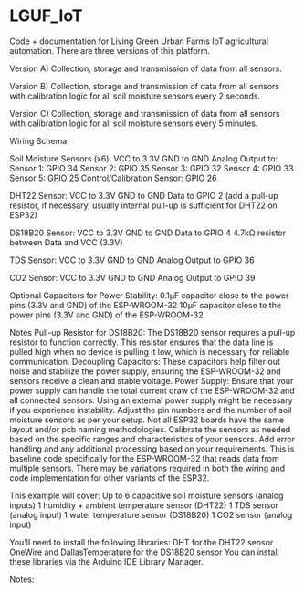 # LGUF_IoT
Code + documentation for Living Green Urban Farms IoT agricultural automation. There are three versions of this platform. 

Version A) Collection, storage and transmission of data from all sensors.

Version B) Collection, storage and transmission of data from all sensors with calibration logic for all soil moisture sensors every 2 seconds.

Version C) Collection, storage and transmission of data from all sensors with calibration logic for all soil moisture sensors every 5 minutes.

Wiring Schema:

Soil Moisture Sensors (x6):
VCC to 3.3V
GND to GND
Analog Output to:
Sensor 1: GPIO 34
Sensor 2: GPIO 35
Sensor 3: GPIO 32
Sensor 4: GPIO 33
Sensor 5: GPIO 25
Control/Calibration Sensor: GPIO 26

DHT22 Sensor:
VCC to 3.3V
GND to GND
Data to GPIO 2 (add a pull-up resistor, if necessary, usually internal pull-up is sufficient for DHT22 on ESP32)

DS18B20 Sensor:
VCC to 3.3V
GND to GND
Data to GPIO 4
4.7kΩ resistor between Data and VCC (3.3V)

TDS Sensor:
VCC to 3.3V
GND to GND
Analog Output to GPIO 36

CO2 Sensor:
VCC to 3.3V
GND to GND
Analog Output to GPIO 39

Optional Capacitors for Power Stability:
0.1µF capacitor close to the power pins (3.3V and GND) of the ESP-WROOM-32
10µF capacitor close to the power pins (3.3V and GND) of the ESP-WROOM-32

Notes
Pull-up Resistor for DS18B20: The DS18B20 sensor requires a pull-up resistor to function correctly. This resistor ensures that the data line is pulled high when no device is pulling it low, which is necessary for reliable communication.
Decoupling Capacitors: These capacitors help filter out noise and stabilize the power supply, ensuring the ESP-WROOM-32 and sensors receive a clean and stable voltage.
Power Supply: Ensure that your power supply can handle the total current draw of the ESP-WROOM-32 and all connected sensors. Using an external power supply might be necessary if you experience instability.
Adjust the pin numbers and the number of soil moisture sensors as per your setup. Not all ESP32 boards have the same layout and/or pcb naming methodologies.
Calibrate the sensors as needed based on the specific ranges and characteristics of your sensors.
Add error handling and any additional processing based on your requirements.
This is baseline code specifically for the ESP-WROOM-32 that reads data from multiple sensors. There may be variations required in both the wiring and code implementation for other variants of the ESP32.

This example will cover:
Up to 6 capacitive soil moisture sensors (analog inputs)
1 humidity + ambient temperature sensor (DHT22)
1 TDS sensor (analog input)
1 water temperature sensor (DS18B20)
1 CO2 sensor (analog input)

You'll need to install the following libraries:
DHT for the DHT22 sensor
OneWire and DallasTemperature for the DS18B20 sensor
You can install these libraries via the Arduino IDE Library Manager.

Notes:
